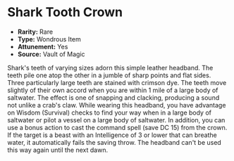 # Shark Tooth Crown

- **Rarity:** Rare
- **Type:** Wondrous Item
- **Attunement:** Yes
- **Source:** Vault of Magic

Shark's teeth of varying sizes adorn this simple leather headband. The teeth pile one atop the other in a jumble of sharp points and flat sides. Three particularly large teeth are stained with crimson dye. The teeth move slightly of their own accord when you are within 1 mile of a large body of saltwater. The effect is one of snapping and clacking, producing a sound not unlike a crab's claw. While wearing this headband, you have advantage on Wisdom (Survival) checks to find your way when in a large body of saltwater or pilot a vessel on a large body of saltwater. In addition, you can use a bonus action to cast the command spell (save DC 15) from the crown. If the target is a beast with an Intelligence of 3 or lower that can breathe water, it automatically fails the saving throw. The headband can't be used this way again until the next dawn.
